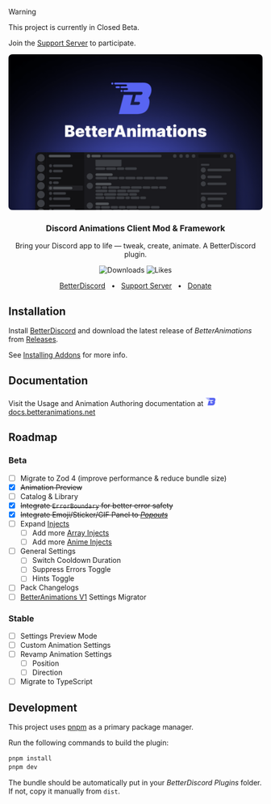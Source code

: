 > [!WARNING]
> This project is currently in Closed Beta.
> 
> Join the [Support Server](https://discord.gg/jgfy25t47r) to participate.

![BetterAnimations](./assets/img/cover.png)

<h3 align="center">Discord Animations Client Mod & Framework</h3>
<p align="center">Bring your Discord app to life — tweak, create, animate. A BetterDiscord plugin.</p>
<p align="center">
    <img alt="Downloads" src="https://img.shields.io/badge/dynamic/json?color=brightgreen&label=downloads&query=downloads&url=https://api.betterdiscord.app/v2/store/BetterAnimations">
    <img alt="Likes" src="https://img.shields.io/badge/dynamic/json?color=green&label=likes&query=likes&url=https://api.betterdiscord.app/v2/store/BetterAnimations">
</p>
<p align="center">
  <a href="https://betterdiscord.app/plugin/BetterAnimations">BetterDiscord</a>
  <span>&nbsp;&nbsp;•&nbsp;&nbsp;</span>
  <a href="https://discord.gg/M8DBtcZjXD">Support Server</a>
  <span>&nbsp;&nbsp;•&nbsp;&nbsp;</span>
  <a href="https://donationalerts.com/r/arg0nny">Donate</a>
</p>

## Installation

Install [BetterDiscord](https://betterdiscord.app/) and download the latest release of _BetterAnimations_ from [Releases](https://github.com/arg0NNY/BetterAnimations/releases).

See [Installing Addons](https://docs.betterdiscord.app/users/guides/installing-addons) for more info.

## Documentation

Visit the Usage and Animation Authoring documentation at
<a href="https://docs.betteranimations.net/" target="_blank">
    <img src="./assets/logo.svg" width="24px" valign="bottom" alt="BetterAnimations" />docs.betteranimations.net
</a>

## Roadmap

### Beta

- [ ] Migrate to Zod 4 (improve performance & reduce bundle size)
- [x] ~~Animation Preview~~
- [ ] Catalog & Library
- [x] ~~Integrate `ErrorBoundary` for better error safety~~
- [x] ~~Integrate Emoji/Sticker/GIF Panel to [_Popouts_](https://docs.betteranimations.net/usage/modules#popouts)~~
- [ ] Expand [Injects](https://docs.betteranimations.net/create/injects)
  - [ ] Add more [Array Injects](https://docs.betteranimations.net/reference/injects/array)
  - [ ] Add more [Anime Injects](https://docs.betteranimations.net/reference/injects/anime)
- [ ] General Settings
  - [ ] Switch Cooldown Duration
  - [ ] Suppress Errors Toggle
  - [ ] Hints Toggle
- [ ] Pack Changelogs
- [ ] [BetterAnimations V1](https://github.com/arg0NNY/DiscordPlugins/tree/fa45fb514aa7a8febe4ddd143a08ff1c9f124fe0/BetterAnimations) Settings Migrator

### Stable

- [ ] Settings Preview Mode
- [ ] Custom Animation Settings
- [ ] Revamp Animation Settings
  - [ ] Position
  - [ ] Direction
- [ ] Migrate to TypeScript

## Development

This project uses [pnpm](https://pnpm.io/) as a primary package manager.

Run the following commands to build the plugin:
```sh
pnpm install
pnpm dev
```

The bundle should be automatically put in your _BetterDiscord Plugins_ folder. If not, copy it manually from `dist`.

